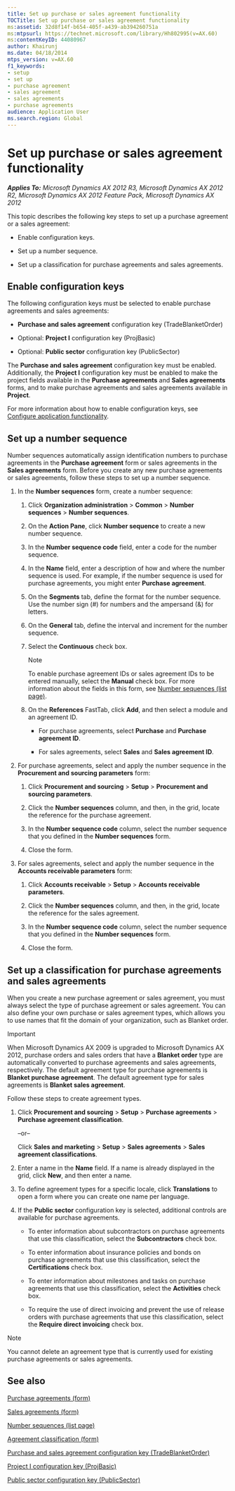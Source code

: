 ```yaml
---
title: Set up purchase or sales agreement functionality
TOCTitle: Set up purchase or sales agreement functionality
ms:assetid: 32d8f14f-b654-405f-a439-ab394260751a
ms:mtpsurl: https://technet.microsoft.com/library/Hh802995(v=AX.60)
ms:contentKeyID: 44080967
author: Khairunj
ms.date: 04/18/2014
mtps_version: v=AX.60
f1_keywords:
- setup
- set up
- purchase agreement
- sales agreement
- sales agreements
- purchase agreements
audience: Application User
ms.search.region: Global
---
```


# Set up purchase or sales agreement functionality 


_**Applies To:** Microsoft Dynamics AX 2012 R3, Microsoft Dynamics AX 2012 R2, Microsoft Dynamics AX 2012 Feature Pack, Microsoft Dynamics AX 2012_

This topic describes the following key steps to set up a purchase agreement or a sales agreement:

  - Enable configuration keys.

  - Set up a number sequence.

  - Set up a classification for purchase agreements and sales agreements.

## Enable configuration keys

The following configuration keys must be selected to enable purchase agreements and sales agreements:

  - **Purchase and sales agreement** configuration key (TradeBlanketOrder)

  - Optional: **Project I** configuration key (ProjBasic)

  - Optional: **Public sector** configuration key (PublicSector)

The **Purchase and sales agreement** configuration key must be enabled. Additionally, the **Project I** configuration key must be enabled to make the project fields available in the **Purchase agreements** and **Sales agreements** forms, and to make purchase agreements and sales agreements available in **Project**.

For more information about how to enable configuration keys, see [Configure application functionality](configure-application-functionality.md).

## Set up a number sequence

Number sequences automatically assign identification numbers to purchase agreements in the **Purchase agreement** form or sales agreements in the **Sales agreements** form. Before you create any new purchase agreements or sales agreements, follow these steps to set up a number sequence.

1.  In the **Number sequences** form, create a number sequence:
    
    1.  Click **Organization administration** \> **Common** \> **Number sequences** \> **Number sequences**.
    
    2.  On the **Action Pane**, click **Number sequence** to create a new number sequence.
    
    3.  In the **Number sequence code** field, enter a code for the number sequence.
    
    4.  In the **Name** field, enter a description of how and where the number sequence is used. For example, if the number sequence is used for purchase agreements, you might enter **Purchase agreement**.
    
    5.  On the **Segments** tab, define the format for the number sequence. Use the number sign (\#) for numbers and the ampersand (&) for letters.
    
    6.  On the **General** tab, define the interval and increment for the number sequence.
    
    7.  Select the **Continuous** check box.
        

        > [!NOTE]
        > <P>To enable purchase agreement IDs or sales agreement IDs to be entered manually, select the <STRONG>Manual</STRONG> check box. For more information about the fields in this form, see <A href="https://technet.microsoft.com/library/aa600321(v=ax.60)">Number sequences (list page)</A>.</P>

    
    8.  On the **References** FastTab, click **Add**, and then select a module and an agreement ID.
        
          - For purchase agreements, select **Purchase** and **Purchase agreement ID**.
        
          - For sales agreements, select **Sales** and **Sales agreement ID**.

2.  For purchase agreements, select and apply the number sequence in the **Procurement and sourcing parameters** form:
    
    1.  Click **Procurement and sourcing** \> **Setup** \> **Procurement and sourcing parameters**.
    
    2.  Click the **Number sequences** column, and then, in the grid, locate the reference for the purchase agreement.
    
    3.  In the **Number sequence code** column, select the number sequence that you defined in the **Number sequences** form.
    
    4.  Close the form.

3.  For sales agreements, select and apply the number sequence in the **Accounts receivable parameters** form:
    
    1.  Click **Accounts receivable** \> **Setup** \> **Accounts receivable parameters**.
    
    2.  Click the **Number sequences** column, and then, in the grid, locate the reference for the sales agreement.
    
    3.  In the **Number sequence code** column, select the number sequence that you defined in the **Number sequences** form.
    
    4.  Close the form.

## Set up a classification for purchase agreements and sales agreements

When you create a new purchase agreement or sales agreement, you must always select the type of purchase agreement or sales agreement. You can also define your own purchase or sales agreement types, which allows you to use names that fit the domain of your organization, such as Blanket order.


> [!IMPORTANT]
> <P>When Microsoft Dynamics AX 2009 is upgraded to Microsoft Dynamics AX 2012, purchase orders and sales orders that have a <STRONG>Blanket order</STRONG> type are automatically converted to purchase agreements and sales agreements, respectively. The default agreement type for purchase agreements is <STRONG>Blanket purchase agreement</STRONG>. The default agreement type for sales agreements is <STRONG>Blanket sales agreement</STRONG>.</P>



Follow these steps to create agreement types.

1.  Click **Procurement and sourcing** \> **Setup** \> **Purchase agreements** \> **Purchase agreement classification**.
    
    –or–
    
    Click **Sales and marketing** \> **Setup** \> **Sales agreements** \> **Sales agreement classifications**.

2.  Enter a name in the **Name** field. If a name is already displayed in the grid, click **New**, and then enter a name.

3.  To define agreement types for a specific locale, click **Translations** to open a form where you can create one name per language.

4.  If the **Public sector** configuration key is selected, additional controls are available for purchase agreements.
    
      - To enter information about subcontractors on purchase agreements that use this classification, select the **Subcontractors** check box.
    
      - To enter information about insurance policies and bonds on purchase agreements that use this classification, select the **Certifications** check box.
    
      - To enter information about milestones and tasks on purchase agreements that use this classification, select the **Activities** check box.
    
      - To require the use of direct invoicing and prevent the use of release orders with purchase agreements that use this classification, select the **Require direct invoicing** check box.


> [!NOTE]
> <P>You cannot delete an agreement type that is currently used for existing purchase agreements or sales agreements.</P>



## See also

[Purchase agreements (form)](https://technet.microsoft.com/library/hh209550\(v=ax.60\))

[Sales agreements (form)](https://technet.microsoft.com/library/hh209567\(v=ax.60\))

[Number sequences (list page)](https://technet.microsoft.com/library/aa600321\(v=ax.60\))

[Agreement classification (form)](https://technet.microsoft.com/library/hh802986\(v=ax.60\))

[Purchase and sales agreement configuration key (TradeBlanketOrder)](purchase-and-sales-agreement-configuration-key-tradeblanketorder.md)

[Project I configuration key (ProjBasic)](project-i-configuration-key-projbasic.md)

[Public sector configuration key (PublicSector)](public-sector-configuration-key-public-sector.md)

  


